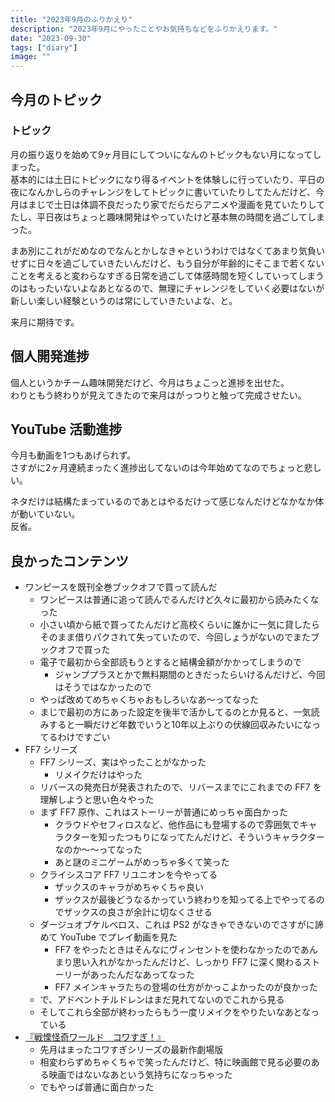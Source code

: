 ```yaml
---
title: "2023年9月のふりかえり"
description: "2023年9月にやったことやお気持ちなどをふりかえります。"
date: "2023-09-30"
tags: ["diary"]
image: ""
---
```


## 今月のトピック

### トピック

月の振り返りを始めて9ヶ月目にしてついになんのトピックもない月になってしまった。  
基本的には土日にトピックになり得るイベントを体験しに行っていたり、平日の夜になんかしらのチャレンジをしてトピックに書いていたりしてたんだけど、今月はまじで土日は体調不良だったり家でだらだらアニメや漫画を見ていたりしてたし、平日夜はちょっと趣味開発はやっていたけど基本無の時間を過ごしてしまった。

まあ別にこれがだめなのでなんとかしなきゃというわけではなくてあまり気負いせずに日々を過ごしていきたいんだけど、もう自分が年齢的にそこまで若くないことを考えると変わらなすぎる日常を過ごして体感時間を短くしていってしまうのはもったいないよなあとなるので、無理にチャレンジをしていく必要はないが新しい楽しい経験というのは常にしていきたいよな、と。

来月に期待です。

## 個人開発進捗

個人というかチーム趣味開発だけど、今月はちょこっと進捗を出せた。  
わりともう終わりが見えてきたので来月はがっつりと触って完成させたい。

## YouTube 活動進捗

今月も動画を1つもあげられず。  
さすがに2ヶ月連続まったく進捗出してないのは今年始めてなのでちょっと悲しい。

ネタだけは結構たまっているのであとはやるだけって感じなんだけどなかなか体が動いていない。  
反省。

## 良かったコンテンツ

- ワンピースを既刊全巻ブックオフで買って読んだ
	- ワンピースは普通に追って読んでるんだけど久々に最初から読みたくなった
	- 小さい頃から紙で買ってたんだけど高校くらいに誰かに一気に貸したらそのまま借りパクされて失っていたので、今回しょうがないのでまたブックオフで買った
	- 電子で最初から全部読もうとすると結構金額がかかってしまうので
		- ジャンププラスとかで無料期間のときだったらいけるんだけど、今回はそうではなかったので
	- やっぱ改めてめちゃくちゃおもしろいなあ〜ってなった
	- まじで最初の方にあった設定を後半で活かしてるのとか見ると、一気読みすると一瞬だけど年数でいうと10年以上ぶりの伏線回収みたいになってるわけですごい
- FF7 シリーズ
	- FF7 シリーズ、実はやったことがなかった
		- リメイクだけはやった
	- リバースの発売日が発表されたので、リバースまでにこれまでの FF7 を理解しようと思い色々やった
	- まず FF7 原作、これはストーリーが普通にめっちゃ面白かった
		- クラウドやセフィロスなど、他作品にも登場するので雰囲気でキャラクターを知ったつもりになってたんだけど、そういうキャラクターなのか〜〜ってなった
		- あと謎のミニゲームがめっちゃ多くて笑った
	- クライシスコア FF7 リユニオンを今やってる
		- ザックスのキャラがめちゃくちゃ良い
		- ザックスが最後どうなるかっていう終わりを知ってる上でやってるのでザックスの良さが余計に切なくさせる
	- ダージュオブケルベロス、これは PS2 がなきゃできないのでさすがに諦めて YouTube でプレイ動画を見た
		- FF7 をやったときはそんなにヴィンセントを使わなかったのであんまり思い入れがなかったんだけど、しっかり FF7 に深く関わるストーリーがあったんだなあってなった
		- FF7 メインキャラたちの登場の仕方がかっこよかったのが良かった
	- で、アドベントチルドレンはまだ見れてないのでこれから見る
	- そしてこれら全部が終わったらもう一度リメイクをやりたいなあとなっている
- [『戦慄怪奇ワールド　コワすぎ！』](https://kowasugi.com/)
	- 先月はまったコワすぎシリーズの最新作劇場版
	- 相変わらずめちゃくちゃで笑ったんだけど、特に映画館で見る必要のある映画ではないなあという気持ちになっちゃった
	- でもやっぱ普通に面白かった
